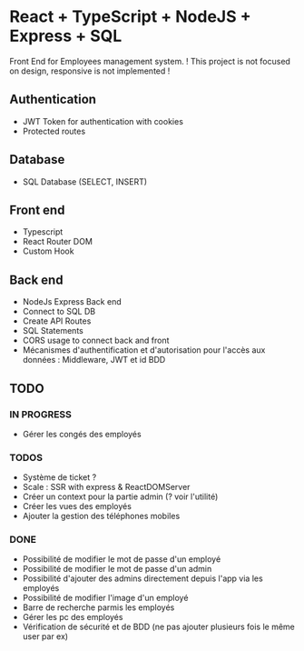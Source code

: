 # React + TypeScript + NodeJS + Express + SQL

Front End for Employees management system.
! This project is not focused on design, responsive is not implemented !

## Authentication

- JWT Token for authentication with cookies
- Protected routes

## Database

- SQL Database (SELECT, INSERT)

## Front end

- Typescript
- React Router DOM
- Custom Hook

## Back end

- NodeJs Express Back end
- Connect to SQL DB
- Create API Routes
- SQL Statements
- CORS usage to connect back and front
- Mécanismes d'authentification et d'autorisation pour l'accès aux données : Middleware, JWT et id BDD

## TODO

### IN PROGRESS

- Gérer les congés des employés

### TODOS

- Système de ticket ?
- Scale : SSR with express & ReactDOMServer
- Créer un context pour la partie admin (? voir l'utilité)
- Créer les vues des employés
- Ajouter la gestion des téléphones mobiles

### DONE

- Possibilité de modifier le mot de passe d'un employé
- Possibilité de modifier le mot de passe d'un admin
- Possibilité d'ajouter des admins directement depuis l'app via les employés
- Possibilité de modifier l'image d'un employé
- Barre de recherche parmis les employés
- Gérer les pc des employés
- Vérification de sécurité et de BDD (ne pas ajouter plusieurs fois le même user par ex)
